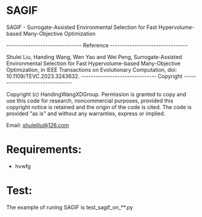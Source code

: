 # SAGIF

SAGIF - Surrogate-Assisted Environmental Selection for Fast Hypervolume-based Many-Objective Optimization

------------------------------- Reference --------------------------------

Shulei Liu, Handing Wang, Wen Yao and Wei Peng, Surrogate-Assisted Environmental Selection for Fast Hypervolume-based Many-Objective Optimization, in IEEE Transactions on Evolutionary Computation, doi: 10.1109/TEVC.2023.3243632.
------------------------------- Copyright --------------------------------

Copyright (c) HandingWangXDGroup. Permission is granted to copy and use this code for research, noncommercial purposes, provided this copyright notice is retained and the origin of the code is cited. The code is provided "as is" and without any warranties, express or implied.


Email: shuleiliu@126.com

# Requirements:
+ hvwfg

# Test:
The example of runing SAGIF is test_sagif_on_**.py
